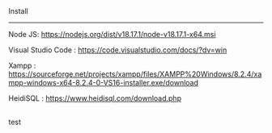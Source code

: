 ##

Install

---

Node JS: https://nodejs.org/dist/v18.17.1/node-v18.17.1-x64.msi

Visual Studio Code : https://code.visualstudio.com/docs/?dv=win

Xampp : https://sourceforge.net/projects/xampp/files/XAMPP%20Windows/8.2.4/xampp-windows-x64-8.2.4-0-VS16-installer.exe/download

HeidiSQL : https://www.heidisql.com/download.php

##

test
